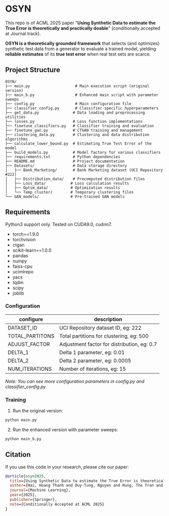 # OSYN
This repo is of ACML 2025 paper "**Using Synthetic Data to estimate the True Error is theoretically and practically doable**" (conditionally accepted at Journal track).

**OSYN is a theoretically grounded framework** that selects (and optimizes) synthetic test data from a generator to evaluate a trained model, yielding **reliable estimates** of its **true test error** when real test sets are scarce.
<!-- 
## Key Features

- **CTGAN Integration**: Uses Conditional Tabular GAN for generating realistic synthetic data
- **Clustering-based Optimization**: Implements FAISS-based clustering for optimal data distribution
- **Lower Bounds**: Provides mathematical guarantees for synthetic data quality
- **Multiple Classifier Support**: Compatible with various ML classifiers (Random Forest, SVM, Decision Tree, etc.)
- **Comprehensive Evaluation**: Includes bootstrap, theoretical, and empirical evaluation methods
- **Configurable Parameters**: Extensive configuration system for fine-tuning experiments -->

## Project Structure

```
OSYN/
├── main.py                    # Main execution script (original version)
├── main_b.py                  # Enhanced main script with parameter sweeps
├── config.py                  # Main configuration file
├── classifier_config.py       # Classifier-specific hyperparameters
├── get_data.py               # Data loading and preprocessing utilities
├── losses.py                 # Loss function implementations
├── finetune_classifiers.py   # Classifier training and evaluation
├── finetune_gan.py           # CTGAN training and management
├── clustering_data.py        # Clustering and data distribution algorithms
├── calculate_lower_bound.py  # Estimating True Test Error of the model
├── build_models.py           # Model factory for various classifiers
├── requirements.txt          # Python dependencies
├── README.md                 # Project documentation
├── Datasets/                 # Data storage directory
│   ├── Bank_Marketing/       # Bank Marketing dataset (UCI Repository #222)
│   ├── Distribution_data/    # Precomputed distribution files
│   ├── Loss_data/           # Loss calculation results
│   ├── Optim_data/          # Optimization results
│   └── Temp_cluster/        # Temporary clustering files
└── GAN_models/              # Pre-trained GAN models
```

## Requirements
Python3 support only. Tested on CUDA9.0, cudnn7.

* torch==1.9.0
* torchvision
* ctgan
* scikit-learn==1.0.0
* pandas
* numpy
* faiss-cpu
* ucimlrepo
* yacs
* tqdm
* scipy
* joblib

### Configuration
| configure                       | description                                                               |
|---------------------------------|---------------------------------------------------------------------------|
| DATASET_ID                      | UCI Repository dataset ID, eg: 222                                       |
| TOTAL_PARTITONS                 | Total partitions for clustering, eg: 500                                  |
| ADJUST_FACTOR                   | Adjustment factor for distribution, eg: 0.7                               |
| DELTA_1                         | Delta 1 parameter, eg: 0.01                                               |
| DELTA_2                         | Delta 2 parameter, eg: 0.0005                                             |
| NUM_ITERATIONS                  | Number of iterations, eg: 15                                              |

*Note: You can see more configuration parameters in config.py and classifier_config.py*

### Training
1. Run the original version:
```bash
python main.py
```

2. Run the enhanced version with parameter sweeps:
```bash
python main_b.py
```


## Citation

If you use this code in your research, please cite our paper:

```bibtex
@article{osyn2025,
  title={Using Synthetic Data to estimate the True Error is theoretically and practically doable},
  author={Hai, Hoang Thanh and Duy-Tung, Nguyen and Hung, The Tran and Khoat, Than},
  journal={Machine Learning},
  year={2025},
  publisher={Springer},
  note={Conditionally Accepted at ACML 2025}
}
```